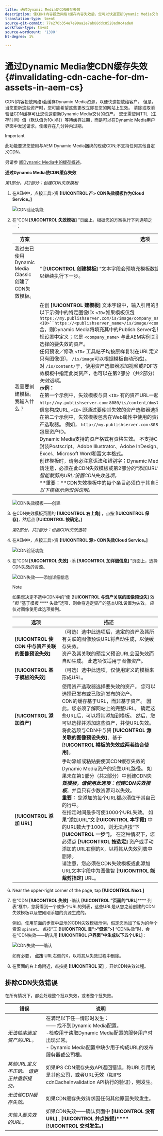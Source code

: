 ```yaml
---
title: 通过Dynamic Media使CDN缓存失效
description: 使CDN(内容投放网络)缓存内容失效后，您可以快速更新Dynamic Media交付的资源，而无需等待缓存过期。
translation-type: tm+mt
source-git-commit: 77e270b354e7e99aa2e7ab88ddc8528ad0c4ade0
workflow-type: tm+mt
source-wordcount: '1300'
ht-degree: 1%

---
```



# 通过Dynamic Media使CDN缓存失效 {#invalidating-cdn-cache-for-dm-assets-in-aem-cs}

CDN(内容投放网络)会缓存Dynamic Media资源，以便快速投放给客户。 但是，当您更新这些资产时，您可能希望这些更改立即在您的网站上生效。 清除或取消验证CDN缓存可让您快速更新Dynamic Media交付的资产。 您无需使用TTL（生存时间）值（默认值为10小时）等待缓存过期，而是可以在Dynamic Media用户界面中发送请求，使缓存在几分钟内过期。

>[!IMPORTANT]
>
>此功能要求您使用与AEM Dynamic Media捆绑的现成CDN;不支持任何其他自定义CDN。 <!-- If you are using Dynamic Media in AEM 6.5, Service Pack 5 or earlier to invalidate the CDN cache [use the steps found here](/help/assets/invalidate-cdn-cache-dm-classic.md). -->

另请参 [阅Dynamic Media中的缓存概述](https://helpx.adobe.com/experience-manager/scene7/kb/base/caching-questions/scene7-caching-overview.html)。

**通过Dynamic Media使CDN缓存失效**

*第1部分，共2部分：创建CDN失效模板*

1. 在AEM中，点按工具>资 **[!UICONTROL 产> CDN失效模板作为Cloud Service。]**

   ![CDN验证功能](/help/assets/assets-dm/cdn-invalidation-template.png)

1. 在“CDN **[!UICONTROL 失效模板]** ”页面上，根据您的方案执行下列选项之一：

   | 方案 | 选项 |
   | --- | --- |
   | 我过去已使用Dynamic Media Classic创建了CDN失效模板。 | “ **[!UICONTROL 创建模板]** ”文本字段会预填充模板数据。 在这种情况下，您可以编辑模板，也可以继续执行下一步。 |
   | 我需要创建模板。 我输入什么？ | 在创 **[!UICONTROL 建模板]** 文本字段中，输入引用的图像URL（包括图像预设或修饰符），而不是以下示例中的特定图像ID: `<ID>`如果模板仅包<br>`https://my.publishserver.com/is/image/company_name/<ID>?$product$`<br>`<ID>``https://<publishserver_name>/is/image/<company_name>/<ID>``<publishserver_name>` 含，则Dynamic Media将填充其中的Publish Server名称，该名称在Dynamic Media Classic的常规设置中定义；它是 `<company_name>` 与此AEM实例关联的公司根的名称， `<ID>` 是通过资产选取器选择的要失效的资产。<br>任何预设／修改 `<ID>` 工具帖子均按原样复制在URL定义中。<br>只有图像(即， `/is/image`可以根据模板自动形成)。<br>对 `/is/content/`于，使用资产选取器添加视频或PDF等资产不会自动生成URL。 您必须在CDN失效模板中指定此类资产，也可以在第2部分（共2部分）中手动将URL *添加到此类资产：设置CDN失效选项*。<br>**示例：**<br>&#x200B;在第一个示例中，失效模板与具 `<ID>` 有的资产URL一起包含 `/is/content`。 For example, `http://my.publishserver.com:8080/is/content/dms7snapshot/<ID>`. Dynamic Media会根据此信息构成URL, `<ID>` 即通过要使其失效的资产选取器选择的资产。<br>在第二个示例中，失效模板包含在Web属性中使用的资产的完整URL, `/is/content` 具体取决于资产选取器。 例如， `http://my.publishserver.com:8080/is/content/dms7snapshot/backpack` 背包是资产ID。<br>Dynamic Media支持的资产格式有资格失效。 不支持CDN失效 *的资源* 文件类型包括Postscript、封装Postscript、Adobe Illustrator、Adobe InDesign、Microsoft Powerpoint、Microsoft Excel、Microsoft Word和富文本格式。<br>创建模板时，请务必注意语法和错别字；Dynamic Media不执行任何模板验证。<br>请注意，必须在此CDN失效模板或第2部分的“添加URL”文 **[!UICONTROL 本字段中]** ，指定图 *像智能裁剪的URL:设置CDN失效选项。*<br>**重要：**CDN失效模板中的每个条目必须位于其自己的行中。<br>*以下模板示例仅供说明。* |

   ![CDN失效模板——创建](/help/assets/assets-dm/cdn-invalidation-template-create-2.png)

1. 在CDN失效模板页面的 **[!UICONTROL 右上角]** ，点按 **[!UICONTROL 保存]**，然后点 **[!UICONTROL 按确定。]**<br>

   *第2部分，共2部分：设置CDN失效选项*
   <br>

1. 在AEM中，点按工具>资 **[!UICONTROL 源> CDN失效Cloud Service。]**

   ![CDN验证功能](/help/assets/assets-dm/cdn-invalidation-path.png)

1. 在“CDN **[!UICONTROL 失效]** -添 **[!UICONTROL 加详细信息]** ”页面上，选择CDN失效的资源。

   ![CDN失效——添加详细信息](/help/assets/assets-dm/cdn-invalidation-add-details-2.png)

   >[!NOTE]
   >
   >如果您决定不选中CDN中的“使 **[!UICONTROL 与资产关联的图像预设失]** 效 *”和* “基于模板 **** 失效”选项，则会将选定资产的基本URL设置为失效。 应仅对图像使用此选项排列。


   | 选项 | 描述 |
   | --- | --- |
   | **[!UICONTROL 使 CDN 中与资产关联的图像预设失效]** | （可选）选中此选项后，选定的资产及其所有关联的图像预设URL将自动生成，以便缓存失效。<br>资产及其关联的预定义预设URL会因失效而自动生成。 此选项仅适用于图像资产。 |
   | **[!UICONTROL 基于模板的失效]** | （可选）选中此选项，仅使用定义的模板来形成URL。 |
   | **[!UICONTROL 添加资产]** | 使用资产选取器选择要失效的资产。 您可以选择已发布或已取消发布的资产。<br>CDN的缓存基于URL，而非基于资产。 因此，您必须了解网站上的完整URL。 确定这些URL后，可以将其添加到模板。 然后，您可以选择并添加这些资产，并使URL失效。 <br>将此选项与CDN中与资 **[!UICONTROL 源关联的图像预设失效]**、基于 **[!UICONTROL 模板的失效或两者结合使用]**。 |
   | **[!UICONTROL 添加 URL]** | 手动添加或粘贴要使其CDN缓存失效的Dynamic Media资产的完整URL路径。 如果未在第1部分（共2部分）中创建CDN失 ***效模板，请使用此选项：创建CDN失效模板***，并且只有少数资源可以失效。<br>**重要：** 您添加的每个URL都必须位于其自己的行中。<br>在指定时间最多可使1000个URL失效。 如果“添加URL”文 **[!UICONTROL 本字段]** 中的URL数大于1000，则无法点按“下 **[!UICONTROL 一步”]**。 在这种情况下，您必须点 **[!UICONTROL 按选定]** 资产或手动添加的URL右侧的X，以将其从失效列表中删除。<br>请注意，您必须在CDN失效模板或此添加URL文本字段中为图像智 **[!UICONTROL 能裁剪指定]** URL。 |

1. Near the upper-right corner of the page, tap **[!UICONTROL Next.]**
1. 在“CDN **[!UICONTROL 失效]** -确认 **[!UICONTROL ”页面的“URL]****** 列表”框中，您将看到一个或多个URL的列表，这些URL是从您之前创建的CDN失效模板以及您刚刚添加的资源生成的。

   例如，使用前面的步骤中显示的CDN失效模板示例，假定您添加了名为的单个资源 `spinset`。 点按“工 **[!UICONTROL 具”>“资源”>]** “CDN失效”时，会在“CDN失效——确认用 **[!UICONTROL 户界面”中生成以下五个URL]** :

   ![CDN失效——确认](/help/assets/assets-dm/cdn-invalidation-confirm-2.png)

   如有必要， **点按** URL右侧的X，以将其从失效过程中删除。

1. 在页面的右上角附近，点按提 **[!UICONTROL 交]** ，开始CDN失效过程。

## 排除CDN失效错误

在所有情况下，都会处理整个批以失效，或者整个批失败。

| 错误 | 说明 |
| --- | --- |
| *无法检索选定资产的URL。* | 在满足以下任一情形时发生：<br>—— 找不到Dynamic Media配置。<br>-检索用于读取Dynamic Media配置的服务用户时出现异常。<br>- Dynamic Media配置中缺少用于构成URL的发布服务器或公司根。 |
| *某些URL定义不正确。 请更正并重新提交。* | 如果IPS CDN缓存失效API返回错误，称URL引用的是其他公司，或者URL无效（如IPS cdnCacheInvalidation API执行的验证），则发生。 |
| *无法使CDN缓存失效。* | 如果CDN缓存失效请求因任何其他原因失败发生。 |
| *未输入要失效的URL。* | 如果CDN失效——确认页面中 **[!UICONTROL 没有URL]** , **[!UICONTROL 并点按提]****[!UICONTROL 交时发生。]** |


<!--  | I do not want to create a template. | Near the upper-right corner of the page, tap **[!UICONTROL Cancel]**, then continue with ***Part 2: Working with CDN Invalidation***. Note that while you are not required to create a template to use CDN Invalidation, Adobe recommends that you create one, especially if you have numerous assets that you need to update immediately, on a regular basis. The template is used at the time you set CDN invalidation options. | -->
